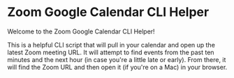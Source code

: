 # Zoom Google Calendar CLI Helper

Welcome to the Zoom Google Calendar CLI Helper!

This is a helpful CLI script that will pull in your calendar and open up the latest Zoom meeting URL. It will attempt to find events from the past ten minutes and the next hour (in case you're a little late or early). From there, it will find the Zoom URL and then open it (if you're on a Mac) in your browser.
